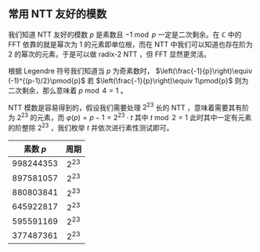 ## 常用 NTT 友好的模数

我们知道 NTT 友好的模数 $p$ 是素数且 $-1\bmod{p}$ 一定是二次剩余。在 $\mathbb{C}$ 中的 FFT 依靠的就是幂次为 $1$ 的元素即单位根，而在 NTT 中我们可以知道也存在阶为 $2$ 的幂次的元素，于是可以做 radix-2 NTT ，但 FFT 显然更灵活。

根据 Legendre 符号我们知道当 $p$ 为奇素数时， $\left(\frac{-1}{p}\right)\equiv (-1)^{(p-1)/2}\pmod{p}$ 若 $\left(\frac{-1}{p}\right)\equiv 1\pmod{p}$ 则为二次剩余，那么意味着 $p\bmod 4=1$ 。

NTT 模数是容易得到的，假设我们需要处理 $2^{23}$ 长的 NTT ，意味着需要其有阶为 $2^{23}$ 的元素，而 $\varphi(p)=p-1=2^{23}\cdot t$ 其中 $t\bmod 2=1$ 此时其中一定有元素的阶整除 $2^{23}$ ，我们枚举 $t$ 并依次进行素性测试即可。

| 素数 $p$ | 周期 |
| :----: | :----: |
| $998244353$ | $2^{23}$ |
| $897581057$  | $2^{23}$ |
| $880803841$ | $2^{23}$ |
| $645922817$ | $2^{23}$ |
| $595591169$ | $2^{23}$ |
| $377487361$ | $2^{23}$ |